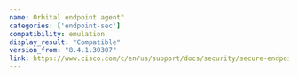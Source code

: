 ```yaml
---
name: Orbital endpoint agent"
categories: ['endpoint-sec']
compatibility: emulation
display_result: "Compatible"
version_from: "8.4.1.30307"
link: https://www.cisco.com/c/en/us/support/docs/security/secure-endpoint/222016-cisco-secure-endpoints-windows-connect.html
---
```

